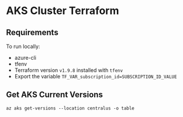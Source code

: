 # AKS Cluster Terraform

## Requirements

To run locally:

- azure-cli
- tfenv
- Terraform version `v1.9.8` installed with `tfenv`
- Export the variable `TF_VAR_subscription_id=SUBSCRIPTION_ID_VALUE`

## Get AKS Current Versions

```shell
az aks get-versions --location centralus -o table
```